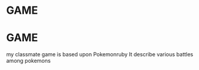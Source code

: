 # GAME

# GAME
my classmate game is based upon Pokemonruby
It describe various battles among pokemons


